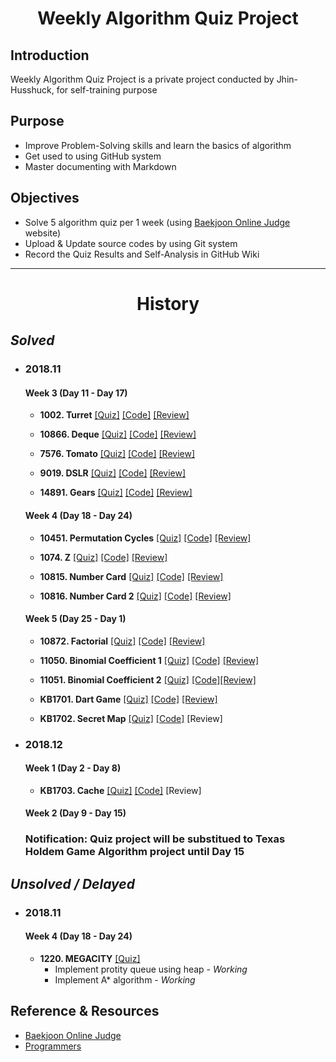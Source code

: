 <h1 align="center">Weekly Algorithm Quiz Project </h1>

## Introduction

Weekly Algorithm Quiz Project is a private project conducted by Jhin-Husshuck, for self-training purpose

## Purpose

* Improve Problem-Solving skills and learn the basics of algorithm
* Get used to using GitHub system
* Master documenting with Markdown

## Objectives

* Solve 5 algorithm quiz per 1 week (using [Baekjoon Online Judge](https://www.acmicpc.net/) website)
* Upload & Update source codes by using Git system
* Record the Quiz Results and Self-Analysis in GitHub Wiki
---------------------------------------------------------
<h1 align="center">History </h1>

## _Solved_

* ### 2018.11

  #### Week 3 (Day 11 - Day 17)
  * **1002. Turret**
  [[Quiz]](https://www.acmicpc.net/problem/1002) [[Code]](2018_11/Week_3/1002_Turret/main.cpp) [[Review]](https://github.com/Jhin-Husshuck/Weekly_Algorithm_Quiz/wiki/2018-11-3#quiz-1)  

  * **10866. Deque**
  [[Quiz]](https://www.acmicpc.net/problem/10866) [[Code]](2018_11/Week_3/10866_Deque) [[Review]](https://github.com/Jhin-Husshuck/Weekly_Algorithm_Quiz/wiki/2018-11-3#quiz-2)  

  * **7576. Tomato**
  [[Quiz]](https://www.acmicpc.net/problem/7576) [[Code]](2018_11/Week_3/7576_Tomato/main.cpp) [[Review]](https://github.com/Jhin-Husshuck/Weekly_Algorithm_Quiz/wiki/2018-11-3#quiz-3)

  * **9019. DSLR**
  [[Quiz]](https://www.acmicpc.net/problem/9019) [[Code]](2018_11/Week_3/9019_DSLR/main.cpp) [[Review]](https://github.com/Jhin-Husshuck/Weekly_Algorithm_Quiz/wiki/2018-11-3#quiz-4)

  * **14891. Gears**
  [[Quiz]](https://www.acmicpc.net/problem/14891) [[Code]](2018_11/Week_3/14891_Gears) [[Review]](https://github.com/Jhin-Husshuck/Weekly_Algorithm_Quiz/wiki/2018-11-3#quiz-5)

  #### Week 4 (Day 18 - Day 24)
   * **10451. Permutation Cycles**
  [[Quiz]](https://www.acmicpc.net/problem/10451) [[Code]](2018_11/Week_4/10451_Permutation_Cycles/main.cpp) [[Review]](https://github.com/Jhin-Husshuck/Weekly_Algorithm_Quiz/wiki/2018-11-4#quiz-1)
  
   * **1074. Z**
  [[Quiz]](https://www.acmicpc.net/problem/1074) [[Code]](2018_11/Week_4/1074_Z/main.cpp) [[Review]](https://github.com/Jhin-Husshuck/Weekly_Algorithm_Quiz/wiki/2018-11-4#quiz-2)
  
   * **10815. Number Card**
  [[Quiz]](https://www.acmicpc.net/problem/10815) [[Code]](2018_11/Week_4/10815_Number_Card) [[Review]](https://github.com/Jhin-Husshuck/Weekly_Algorithm_Quiz/wiki/2018-11-4#quiz-3)
  
   * **10816. Number Card 2**
  [[Quiz]](https://www.acmicpc.net/problem/10816) [[Code]](2018_11/Week_4/10816_Number_Card_2) [[Review]](https://github.com/Jhin-Husshuck/Weekly_Algorithm_Quiz/wiki/2018-11-4#quiz-4)
  
  #### Week 5 (Day 25 - Day 1)
  * **10872. Factorial**
  [[Quiz]](https://www.acmicpc.net/problem/10872) [[Code]](2018_11/Week_5/10872_Factorial/main.cpp) [[Review]](https://github.com/Jhin-Husshuck/Weekly_Algorithm_Quiz/wiki/2018-11-5#quiz-1)
  
  * **11050. Binomial Coefficient 1**
  [[Quiz]](https://www.acmicpc.net/problem/11050) [[Code]](2018_11/Week_5/11050_Binomial_Coefficient_1/main.cpp) [[Review]](https://github.com/Jhin-Husshuck/Weekly_Algorithm_Quiz/wiki/2018-11-5#quiz-2)
  
   * **11051. Binomial Coefficient 2**
  [[Quiz]](https://www.acmicpc.net/problem/11051) [[Code]](2018_11/Week_5/11051_Binomial_Coefficient_2/main.cpp)[[Review]](https://github.com/Jhin-Husshuck/Weekly_Algorithm_Quiz/wiki/2018-11-5#quiz-3)
  
  * **KB1701. Dart Game**
  [[Quiz]](https://programmers.co.kr/learn/courses/30/lessons/17682) [[Code]](2018_11/Week_5/KB1701_Dart_Game/main.cpp) [[Review]](https://github.com/Jhin-Husshuck/Weekly_Algorithm_Quiz/wiki/2018-11-5#quiz-4)
  
  
  * **KB1702. Secret Map**
  [[Quiz]](https://programmers.co.kr/learn/courses/30/lessons/17681) [[Code]](2018_11/Week_5/KB1702_Secret_Map/main.cpp) [Review]
  
* ### 2018.12

  #### Week 1 (Day 2 - Day 8)
  * **KB1703. Cache**
  [[Quiz]](https://programmers.co.kr/learn/courses/30/lessons/17680) [[Code]](2018_12/Week_1/KB_1703_Cache/main.cpp) [Review]  
  
  #### Week 2 (Day 9 - Day 15)
  ###  Notification: Quiz project will be substitued to Texas Holdem Game Algorithm project until Day 15
## _Unsolved / Delayed_

* ### 2018.11

  #### Week 4 (Day 18 - Day 24)
  * **1220. MEGACITY**
  [[Quiz]](https://www.acmicpc.net/problem/1220)
    * Implement protity queue using heap - _Working_
    * Implement A* algorithm - _Working_

## Reference & Resources
* [Baekjoon Online Judge](https://www.acmicpc.net/)
* [Programmers](https://programmers.co.kr/)
